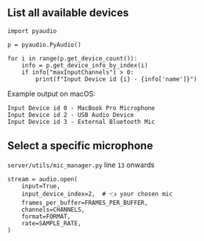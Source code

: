 ## List all available devices
```
import pyaudio

p = pyaudio.PyAudio()

for i in range(p.get_device_count()):
    info = p.get_device_info_by_index(i)
    if info["maxInputChannels"] > 0:
        print(f"Input Device id {i} - {info['name']}")
```

Example output on macOS:
```
Input Device id 0 - MacBook Pro Microphone
Input Device id 2 - USB Audio Device
Input Device id 3 - External Bluetooth Mic
```

## Select a specific microphone
`server/utils/mic_manager.py` line `13` onwards
```
stream = audio.open(
    input=True,
    input_device_index=2,  # 👈 your chosen mic
    frames_per_buffer=FRAMES_PER_BUFFER,
    channels=CHANNELS,
    format=FORMAT,
    rate=SAMPLE_RATE,
)
```